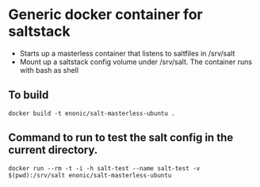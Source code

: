 # Generic docker container for saltstack 
- Starts up a masterless container that listens to saltfiles in /srv/salt
- Mount up a saltstack config volume under /srv/salt. The container runs with bash as shell


## To build
```
docker build -t enonic/salt-masterless-ubuntu .
```

## Command to run to test the salt config in the current directory.
```
docker run --rm -t -i -h salt-test --name salt-test -v $(pwd):/srv/salt enonic/salt-masterless-ubuntu
```
